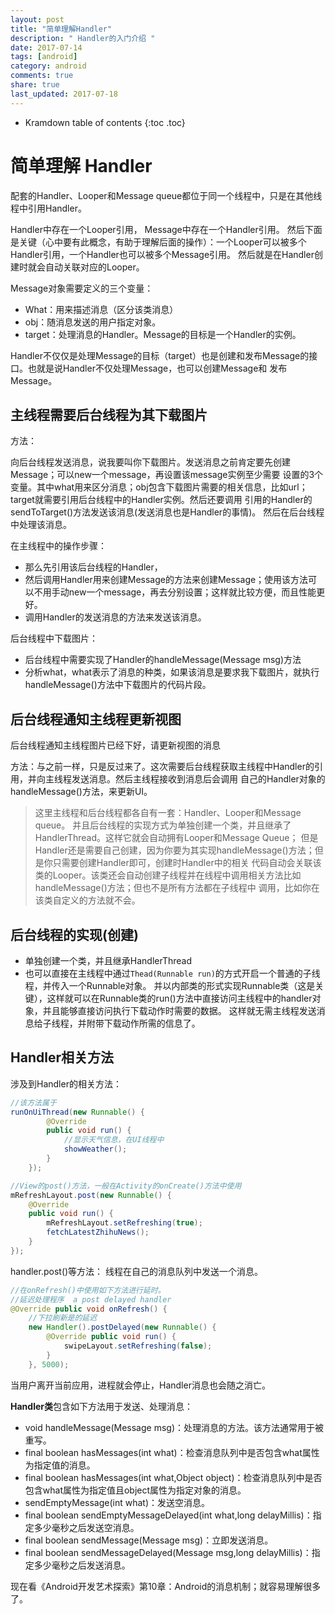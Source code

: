 ```yaml
---
layout: post
title: "简单理解Handler"
description: " Handler的入门介绍 "
date: 2017-07-14
tags: [android]
category: android
comments: true
share: true
last_updated: 2017-07-18
---
```




* Kramdown table of contents
{:toc .toc}



# 简单理解 Handler

配套的Handler、Looper和Message queue都位于同一个线程中，只是在其他线程中引用Handler。

Handler中存在一个Looper引用， Message中存在一个Handler引用。
然后下面是关键（心中要有此概念，有助于理解后面的操作）：一个Looper可以被多个Handler引用，一个Handler也可以被多个Message引用。
然后就是在Handler创建时就会自动关联对应的Looper。

Message对象需要定义的三个变量：

- What：用来描述消息（区分该类消息）
- obj：随消息发送的用户指定对象。
- target：处理消息的Handler。Message的目标是一个Handler的实例。


Handler不仅仅是处理Message的目标（target）也是创建和发布Message的接口。也就是说Handler不仅处理Message，也可以创建Message和
发布Message。


## 主线程需要后台线程为其下载图片

方法：

向后台线程发送消息，说我要叫你下载图片。发送消息之前肯定要先创建Message；可以new一个message，再设置该message实例至少需要
设置的3个变量。其中what用来区分消息；obj包含下载图片需要的相关信息，比如url；target就需要引用后台线程中的Handler实例。然后还要调用
引用的Handler的sendToTarget()方法发送该消息(发送消息也是Handler的事情)。
然后在后台线程中处理该消息。


在主线程中的操作步骤：

- 那么先引用该后台线程的Handler，
- 然后调用Handler用来创建Message的方法来创建Message；使用该方法可以不用手动new一个message，再去分别设置；这样就比较方便，而且性能更好。
- 调用Handler的发送消息的方法来发送该消息。


后台线程中下载图片：

- 后台线程中需要实现了Handler的handleMessage(Message msg)方法
- 分析what，what表示了消息的种类，如果该消息是要求我下载图片，就执行handleMessage()方法中下载图片的代码片段。



## 后台线程通知主线程更新视图

后台线程通知主线程图片已经下好，请更新视图的消息

方法：与之前一样，只是反过来了。这次需要后台线程获取主线程中Handler的引用，并向主线程发送消息。然后主线程接收到消息后会调用
自己的Handler对象的handleMessage()方法，来更新UI。


> 这里主线程和后台线程都各自有一套：Handler、Looper和Message queue。
> 并且后台线程的实现方式为单独创建一个类，并且继承了HandlerThread。这样它就会自动拥有Looper和Message Queue；
> 但是Handler还是需要自己创建，因为你要为其实现handleMessage()方法；但是你只需要创建Handler即可，创建时Handler中的相关
> 代码自动会关联该类的Looper。该类还会自动创建子线程并在线程中调用相关方法比如handleMessage()方法；但也不是所有方法都在子线程中
> 调用，比如你在该类自定义的方法就不会。



## 后台线程的实现(创建)

- 单独创建一个类，并且继承HandlerThread
- 也可以直接在主线程中通过`Thead(Runnable run)`的方式开启一个普通的子线程，并传入一个Runnable对象。
  并以内部类的形式实现Runnable类（这是关键），这样就可以在Runnable类的run()方法中直接访问主线程中的handler对象，并且能够直接访问执行下载动作时需要的数据。
  这样就无需主线程发送消息给子线程，并附带下载动作所需的信息了。



## Handler相关方法

涉及到Handler的相关方法：
```java
//该方法属于
runOnUiThread(new Runnable() {
        @Override
        public void run() {
            //显示天气信息，在UI线程中
            showWeather();
        }
    });
```

```java
//View的post()方法，一般在Activity的onCreate()方法中使用
mRefreshLayout.post(new Runnable() {
    @Override
    public void run() {
        mRefreshLayout.setRefreshing(true);
        fetchLatestZhihuNews();
    }
});
```

handler.post()等方法： 线程在自己的消息队列中发送一个消息。
```java
//在onRefresh()中使用如下方法进行延时。
//延迟处理程序  a post delayed handler
@Override public void onRefresh() {
    //下拉刷新是的延迟
    new Handler().postDelayed(new Runnable() {
        @Override public void run() {
            swipeLayout.setRefreshing(false);
        }
    }, 5000);
```


当用户离开当前应用，进程就会停止，Handler消息也会随之消亡。



**Handler类**包含如下方法用于发送、处理消息：

- void handleMessage(Message msg)：处理消息的方法。该方法通常用于被重写。
- final boolean  hasMessages(int what)：检查消息队列中是否包含what属性为指定值的消息。
- final boolean  hasMessages(int what,Object object)：检查消息队列中是否包含what属性为指定值且object属性为指定对象的消息。
- sendEmptyMessage(int what)：发送空消息。
- final boolean sendEmptyMessageDelayed(int what,long delayMillis)：指定多少毫秒之后发送空消息。
- final boolean sendMessage(Message msg)：立即发送消息。
- final boolean sendMessageDelayed(Message msg,long delayMillis)：指定多少毫秒之后发送消息。





现在看《Android开发艺术探索》第10章：Android的消息机制；就容易理解很多了。

